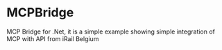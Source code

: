 # MCPBridge
MCP Bridge for .Net, it is a simple example showing simple integration of MCP  with API from iRail Belgium
